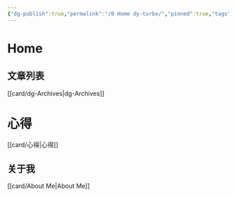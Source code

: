 ```yaml
---
{"dg-publish":true,"permalink":"/0 Home dy-turbo/","pinned":true,"tags":["gardenEntry"],"dgShowFileTree":true,"noteIcon":"2","created":"2024-01-28T22:46:43+08:00","updated":"2024-03-09T22:07:47+08:00"}
---
```



# Home

## 文章列表

[[card/dg-Archives\|dg-Archives]]

# 心得

[[card/心得\|心得]]

## 关于我

[[card/About Me\|About Me]]
